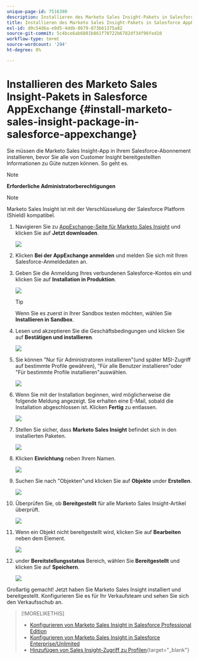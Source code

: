 ```yaml
---
unique-page-id: 7516390
description: Installieren des Marketo Sales Insight-Pakets in Salesforce AppExchange - Marketo Docs - Produktdokumentation
title: Installieren des Marketo Sales Insight-Pakets in Salesforce AppExchange
exl-id: d0c54d6a-e9d5-4ddb-8679-873b61375a82
source-git-commit: 5c4bce6ab6801b861f70722b6782df34f96fed10
workflow-type: tm+mt
source-wordcount: '294'
ht-degree: 0%

---
```


# Installieren des Marketo Sales Insight-Pakets in Salesforce AppExchange {#install-marketo-sales-insight-package-in-salesforce-appexchange}

Sie müssen die Marketo Sales Insight-App in Ihrem Salesforce-Abonnement installieren, bevor Sie alle von Customer Insight bereitgestellten Informationen zu Güte nutzen können. So geht es.

>[!NOTE]
>
>**Erforderliche Administratorberechtigungen**

>[!NOTE]
>
>Marketo Sales Insight ist mit der Verschlüsselung der Salesforce Platform (Shield) kompatibel.

1. Navigieren Sie zu [AppExchange-Seite für Marketo Sales Insight](https://appexchange.salesforce.com/listingDetail?listingId=a0N30000001SVZmEAO) und klicken Sie auf **Jetzt downloaden**.

   ![](assets/install-marketo-sales-insight-package-in-salesforce-appexchange-1.png)

1. Klicken **Bei der AppExchange anmelden** und melden Sie sich mit Ihren Salesforce-Anmeldedaten an.

1. Geben Sie die Anmeldung Ihres verbundenen Salesforce-Kontos ein und klicken Sie auf **Installation in Produktion**.

   ![](assets/install-marketo-sales-insight-package-in-salesforce-appexchange-2.png)

   >[!TIP]
   >
   >Wenn Sie es zuerst in Ihrer Sandbox testen möchten, wählen Sie **Installieren in Sandbox**.

1. Lesen und akzeptieren Sie die Geschäftsbedingungen und klicken Sie auf **Bestätigen und installieren**.

   ![](assets/install-marketo-sales-insight-package-in-salesforce-appexchange-3.png)

1. Sie können &quot;Nur für Administratoren installieren&quot;(und später MSI-Zugriff auf bestimmte Profile gewähren), &quot;Für alle Benutzer installieren&quot;oder &quot;Für bestimmte Profile installieren&quot;auswählen.

   ![](assets/install-marketo-sales-insight-package-in-salesforce-appexchange-4.png)

1. Wenn Sie mit der Installation beginnen, wird möglicherweise die folgende Meldung angezeigt. Sie erhalten eine E-Mail, sobald die Installation abgeschlossen ist. Klicken **Fertig** zu entlassen.

   ![](assets/install-marketo-sales-insight-package-in-salesforce-appexchange-5.png)

1. Stellen Sie sicher, dass **Marketo Sales Insight** befindet sich in den installierten Paketen.

   ![](assets/install-marketo-sales-insight-package-in-salesforce-appexchange-6.png)

1. Klicken **Einrichtung** neben Ihrem Namen.

   ![](assets/install-marketo-sales-insight-package-in-salesforce-appexchange-7.png)

1. Suchen Sie nach &quot;Objekten&quot;und klicken Sie auf **Objekte** under **Erstellen**.

   ![](assets/install-marketo-sales-insight-package-in-salesforce-appexchange-8.png)

1. Überprüfen Sie, ob **Bereitgestellt** für alle Marketo Sales Insight-Artikel überprüft.

   ![](assets/install-marketo-sales-insight-package-in-salesforce-appexchange-9.png)

1. Wenn ein Objekt nicht bereitgestellt wird, klicken Sie auf **Bearbeiten** neben dem Element.

   ![](assets/install-marketo-sales-insight-package-in-salesforce-appexchange-10.png)

1. under **Bereitstellungsstatus** Bereich, wählen Sie **Bereitgestellt** und klicken Sie auf **Speichern**.

   ![](assets/install-marketo-sales-insight-package-in-salesforce-appexchange-11.png)

Großartig gemacht! Jetzt haben Sie Marketo Sales Insight installiert und bereitgestellt. Konfigurieren Sie es für Ihr Verkaufsteam und sehen Sie sich den Verkaufsschub an.

>[!MORELIKETHIS]
>
>* [Konfigurieren von Marketo Sales Insight in Salesforce Professional Edition](/help/marketo/product-docs/marketo-sales-insight/msi-for-salesforce/configuration/configure-marketo-sales-insight-in-salesforce-professional-edition.md)
>* [Konfigurieren von Marketo Sales Insight in Salesforce Enterprise/Unlimited](/help/marketo/product-docs/marketo-sales-insight/msi-for-salesforce/configuration/configure-marketo-sales-insight-in-salesforce-enterprise-unlimited.md)
>* [Hinzufügen von Sales Insight-Zugriff zu Profilen](/help/marketo/product-docs/marketo-sales-insight/msi-for-salesforce/configuration/add-sales-insight-access-to-profiles.md){target=&quot;_blank&quot;}

